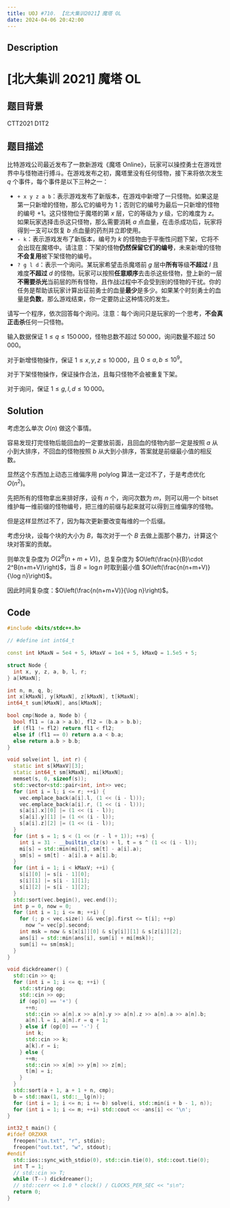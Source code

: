 ```yaml
---
title: UOJ #710. 【北大集训2021】魔塔 OL
date: 2024-04-06 20:42:00
---
```


## Description

# [北大集训 2021] 魔塔 OL

## 题目背景

CTT2021 D1T2

## 题目描述

比特游戏公司最近发布了一款新游戏《魔塔 Online》，玩家可以操控勇士在游戏世界中与怪物进行搏斗。在游戏发布之初，魔塔里没有任何怪物，接下来将依次发生 $q$ 个事件，每个事件是以下三种之一：

* `+ x y z a b`：表示游戏发布了新版本，在游戏中新增了一只怪物。如果这是第一只新增的怪物，那么它的编号为 $1$；否则它的编号为最后一只新增的怪物的编号 $+1$。这只怪物位于魔塔的第 $x$ 层，它的等级为 $y$ 级，它的难度为 $z$。如果玩家选择击杀这只怪物，那么需要消耗 $a$ 点血量，在击杀成功后，玩家将得到一支可以恢复 $b$ 点血量的药剂并立即使用。
* `- k`：表示游戏发布了新版本，编号为 $k$ 的怪物由于平衡性问题下架，它将不会出现在魔塔中。请注意：下架的怪物**仍然保留它们的编号**，未来新增的怪物**不会复用**被下架怪物的编号。
* `? g l d`：表示一个询问。某玩家希望击杀魔塔前 $g$ 层中**所有**等级**不超过** $l$ 且难度**不超过** $d$ 的怪物。玩家可以按照**任意顺序**去击杀这些怪物，登上新的一层**不需要杀光**当前层的所有怪物，且作战过程中不会受到别的怪物的干扰。你的任务是帮助该玩家计算出征前勇士的血量**最少**是多少。如果某个时刻勇士的血量是**负数**，那么游戏结束，你一定要防止这种情况的发生。

请写一个程序，依次回答每个询问。注意：每个询问只是玩家的一个思考，**不会真正击杀**任何一只怪物。

输入数据保证 $1\leq q\leq 150\,000$，怪物总数不超过 $50\,000$，询问数量不超过 $50\,000$。

对于新增怪物操作，保证 $1\leq x,y,z\leq 10\,000$，且 $0\leq a,b\leq 10^9$。

对于下架怪物操作，保证操作合法，且每只怪物不会被重复下架。

对于询问，保证 $1\leq g,l,d\leq 10\,000$。

## Solution

考虑怎么单次 $O(n)$ 做这个事情。

容易发现打完怪物后能回血的一定要放前面，且回血的怪物内部一定是按照 $a$ 从小到大排序，不回血的怪物按照 $b$ 从大到小排序，答案就是前缀最小值的相反数。

显然这个东西加上动态三维偏序用 polylog 算法一定过不了，于是考虑优化 $O(n^2)$。

先把所有的怪物拿出来排好序，设有 $n$ 个，询问次数为 $m$，则可以用一个 bitset 维护每一维前缀的怪物编号，把三维的前缀与起来就可以得到三维偏序的怪物。

但是这样显然过不了，因为每次更新要改变每维的一个后缀。

考虑分块，设每个块的大小为 $B$，每次对于一个 $B$ 去做上面那个暴力，计算这个块对答案的贡献。

则单次复杂度为 $O\left(2^B(n+m+V)\right)$，总复杂度为 $O\left(\frac{n}{B}\cdot 2^B(n+m+V)\right)$，当 $B=\log n$ 时取到最小值 $O\left(\frac{n(n+m+V)}{\log n}\right)$。

因此时间复杂度：$O\left(\frac{n(n+m+V)}{\log n}\right)$。

## Code

```cpp
#include <bits/stdc++.h>

// #define int int64_t

const int kMaxN = 5e4 + 5, kMaxV = 1e4 + 5, kMaxQ = 1.5e5 + 5;

struct Node {
  int x, y, z, a, b, l, r;
} a[kMaxN];

int n, m, q, b;
int x[kMaxN], y[kMaxN], z[kMaxN], t[kMaxN];
int64_t sum[kMaxN], ans[kMaxN];

bool cmp(Node a, Node b) {
  bool fl1 = (a.a > a.b), fl2 = (b.a > b.b);
  if (fl1 != fl2) return fl1 < fl2;
  else if (fl1 == 0) return a.a < b.a;
  else return a.b > b.b;
}

void solve(int l, int r) {
  static int s[kMaxV][3];
  static int64_t sm[kMaxN], mi[kMaxN];
  memset(s, 0, sizeof(s));
  std::vector<std::pair<int, int>> vec;
  for (int i = l; i <= r; ++i) {
    vec.emplace_back(a[i].l, (1 << (i - l)));
    vec.emplace_back(a[i].r, (1 << (i - l)));
    s[a[i].x][0] |= (1 << (i - l));
    s[a[i].y][1] |= (1 << (i - l));
    s[a[i].z][2] |= (1 << (i - l));
  }
  for (int s = 1; s < (1 << (r - l + 1)); ++s) {
    int i = 31 - __builtin_clz(s) + l, t = s ^ (1 << (i - l));
    mi[s] = std::min(mi[t], sm[t] - a[i].a);
    sm[s] = sm[t] - a[i].a + a[i].b;
  }
  for (int i = 1; i < kMaxV; ++i) {
    s[i][0] |= s[i - 1][0];
    s[i][1] |= s[i - 1][1];
    s[i][2] |= s[i - 1][2];
  }
  std::sort(vec.begin(), vec.end());
  int p = 0, now = 0;
  for (int i = 1; i <= m; ++i) {
    for (; p < vec.size() && vec[p].first <= t[i]; ++p)
      now ^= vec[p].second;
    int msk = now & s[x[i]][0] & s[y[i]][1] & s[z[i]][2];
    ans[i] = std::min(ans[i], sum[i] + mi[msk]);
    sum[i] += sm[msk];
  }
}

void dickdreamer() {
  std::cin >> q;
  for (int i = 1; i <= q; ++i) {
    std::string op;
    std::cin >> op;
    if (op[0] == '+') {
      ++n;
      std::cin >> a[n].x >> a[n].y >> a[n].z >> a[n].a >> a[n].b;
      a[n].l = i, a[n].r = q + 1;
    } else if (op[0] == '-') {
      int k;
      std::cin >> k;
      a[k].r = i;
    } else {
      ++m;
      std::cin >> x[m] >> y[m] >> z[m];
      t[m] = i;
    }
  }
  std::sort(a + 1, a + 1 + n, cmp);
  b = std::max(1, std::__lg(n));
  for (int i = 1; i <= n; i += b) solve(i, std::min(i + b - 1, n));    
  for (int i = 1; i <= m; ++i) std::cout << -ans[i] << '\n';
}

int32_t main() {
#ifdef ORZXKR
  freopen("in.txt", "r", stdin);
  freopen("out.txt", "w", stdout);
#endif
  std::ios::sync_with_stdio(0), std::cin.tie(0), std::cout.tie(0);
  int T = 1;
  // std::cin >> T;
  while (T--) dickdreamer();
  // std::cerr << 1.0 * clock() / CLOCKS_PER_SEC << "s\n";
  return 0;
}
```